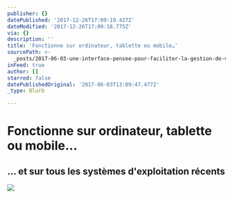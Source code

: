 ```yaml
---
publisher: {}
datePublished: '2017-12-26T17:09:19.427Z'
dateModified: '2017-12-26T17:09:18.775Z'
via: {}
description: ''
title: 'Fonctionne sur ordinateur, tablette ou mobile…'
sourcePath: >-
  _posts/2017-06-03-une-interface-pensee-pour-faciliter-la-gestion-de-votre-espa.md
inFeed: true
author: []
starred: false
datePublishedOriginal: '2017-06-03T13:09:47.477Z'
_type: Blurb

---
```

# Fonctionne sur ordinateur, tablette ou mobile...

## ... et sur tous les systèmes d'exploitation récents
![](https://the-grid-user-content.s3-us-west-2.amazonaws.com/218a4901-b4bf-4fbe-aa57-600d60740375.png)